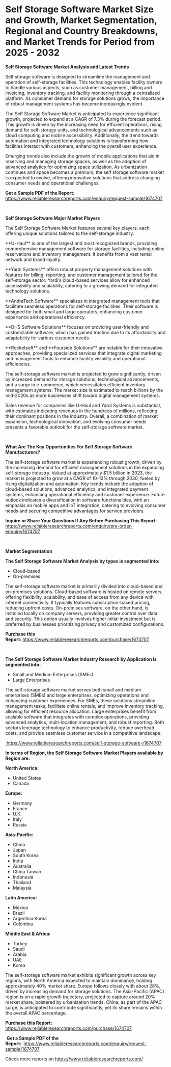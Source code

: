 <p><h1>Self Storage Software Market Size and Growth, Market Segmentation, Regional and Country Breakdowns, and Market Trends for Period from 2025 -  2032</h1></p><p><strong>Self Storage Software Market Analysis and Latest Trends</strong></p>
<p><p>Self storage software is designed to streamline the management and operation of self-storage facilities. This technology enables facility owners to handle various aspects, such as customer management, billing and invoicing, inventory tracking, and facility monitoring through a centralized platform. As consumer demand for storage solutions grows, the importance of robust management systems has become increasingly evident.</p><p>The Self Storage Software Market is anticipated to experience significant growth, projected to expand at a CAGR of 7.3% during the forecast period. This growth is driven by the increasing need for efficient operations, rising demand for self-storage units, and technological advancements such as cloud computing and mobile accessibility. Additionally, the trend towards automation and integrated technology solutions is transforming how facilities interact with customers, enhancing the overall user experience.</p><p>Emerging trends also include the growth of mobile applications that aid in reserving and managing storage spaces, as well as the adoption of advanced analytics for optimizing space utilization. As urbanization continues and space becomes a premium, the self storage software market is expected to evolve, offering innovative solutions that address changing consumer needs and operational challenges.</p></p>
<p><strong>Get a Sample PDF of the Report:&nbsp;</strong> <a href="https://www.reliableresearchreports.com/enquiry/request-sample/1674707?utm_campaign=3258&utm_medium=2&utm_source=Github&utm_content=ia&utm_term=09032025&utm_id=self-storage-software">https://www.reliableresearchreports.com/enquiry/request-sample/1674707</a></p>
<p>&nbsp;</p>
<p><strong>Self Storage Software Major Market Players</strong></p>
<p><p>The Self Storage Software Market features several key players, each offering unique solutions tailored to the self-storage industry. </p><p>**U-Haul** is one of the largest and most recognized brands, providing comprehensive management software for storage facilities, including online reservations and inventory management. It benefits from a vast rental network and brand loyalty.</p><p>**Yardi Systems** offers robust property management solutions with features for billing, reporting, and customer management tailored for the self-storage sector. Yardi’s cloud-based services allow for enhanced accessibility and scalability, catering to a growing demand for integrated technology solutions.</p><p>**AndraTech Software** specializes in integrated management tools that facilitate seamless operations for self-storage facilities. Their software is designed for both small and large operators, enhancing customer experience and operational efficiency.</p><p>**DHS Software Solutions** focuses on providing user-friendly and customizable software, which has gained traction due to its affordability and adaptability for various customer needs.</p><p>**Rocketsoft** and **Fourside Solutions** are notable for their innovative approaches, providing specialized services that integrate digital marketing and management tools to enhance facility visibility and operational efficiencies.</p><p>The self-storage software market is projected to grow significantly, driven by increased demand for storage solutions, technological advancements, and a surge in e-commerce, which necessitates efficient inventory management systems. The market size is estimated to reach billions by the mid-2020s as more businesses shift toward digital management systems.</p><p>Sales revenue for companies like U-Haul and Yardi Systems is substantial, with estimates indicating revenues in the hundreds of millions, reflecting their dominant positions in the industry. Overall, a combination of market expansion, technological innovation, and evolving consumer needs presents a favorable outlook for the self-storage software market.</p></p>
<p>&nbsp;</p>
<p><strong>What Are The Key Opportunities For Self Storage Software Manufacturers?</strong></p>
<p><p>The self-storage software market is experiencing robust growth, driven by the increasing demand for efficient management solutions in the expanding self-storage industry. Valued at approximately $1.5 billion in 2023, the market is projected to grow at a CAGR of 10-12% through 2030, fueled by rising digitalization and automation. Key trends include the adoption of cloud-based solutions, advanced analytics, and integrated payment systems, enhancing operational efficiency and customer experience. Future outlook indicates a diversification in software functionalities, with an emphasis on mobile apps and IoT integration, catering to evolving consumer needs and securing competitive advantages for service providers.</p></p>
<p><strong>Inquire or Share Your Questions If Any Before Purchasing This Report:</strong> <a href="https://www.reliableresearchreports.com/enquiry/pre-order-enquiry/1674707?utm_campaign=3258&utm_medium=2&utm_source=Github&utm_content=ia&utm_term=09032025&utm_id=self-storage-software">https://www.reliableresearchreports.com/enquiry/pre-order-enquiry/1674707</a></p>
<p>&nbsp;</p>
<p><strong>Market Segmentation</strong></p>
<p><strong>The Self Storage Software Market Analysis by types is segmented into:</strong></p>
<p><ul><li>Cloud-based</li><li>On-premises</li></ul></p>
<p><p>The self-storage software market is primarily divided into cloud-based and on-premises solutions. Cloud-based software is hosted on remote servers, offering flexibility, scalability, and ease of access from any device with internet connectivity. It typically features subscription-based pricing, reducing upfront costs. On-premises software, on the other hand, is installed locally on company servers, providing greater control over data and security. This option usually involves higher initial investment but is preferred by businesses prioritizing privacy and customized configurations.</p></p>
<p><strong>Purchase this Report:&nbsp;</strong><a href="https://www.reliableresearchreports.com/purchase/1674707?utm_campaign=3258&utm_medium=2&utm_source=Github&utm_content=ia&utm_term=09032025&utm_id=self-storage-software">https://www.reliableresearchreports.com/purchase/1674707</a></p>
<p>&nbsp;</p>
<p><strong>The Self Storage Software Market Industry Research by Application is segmented into:</strong></p>
<p><ul><li>Small and Medium Enterprises (SMEs)</li><li>Large Enterprises</li></ul></p>
<p><p>The self-storage software market serves both small and medium enterprises (SMEs) and large enterprises, optimizing operations and enhancing customer experiences. For SMEs, these solutions streamline management tasks, facilitate online rentals, and improve inventory tracking, allowing for efficient resource allocation. Large enterprises benefit from scalable software that integrates with complex operations, providing advanced analytics, multi-location management, and robust reporting. Both sectors leverage technology to enhance productivity, reduce overhead costs, and provide seamless customer service in a competitive landscape.</p></p>
<p><a href="https://www.reliableresearchreports.com/self-storage-software-r1674707?utm_campaign=3258&utm_medium=2&utm_source=Github&utm_content=ia&utm_term=09032025&utm_id=self-storage-software">&nbsp;https://www.reliableresearchreports.com/self-storage-software-r1674707</a></p>
<p><strong>In terms of Region, the Self Storage Software Market Players available by Region are:</strong></p>
<p>
    <p> <strong> North America: </strong>
        <ul>
            <li>United States</li>
            <li>Canada</li>
        </ul>
        </p> 
    <p> <strong> Europe: </strong>
        <ul>
            <li>Germany</li>
            <li>France</li>
            <li>U.K.</li>
            <li>Italy</li>
            <li>Russia</li>
        </ul>
        </p> 
    <p> <strong> Asia-Pacific: </strong>
        <ul>
            <li>China</li>
            <li>Japan</li>
            <li>South Korea</li>
            <li>India</li>
            <li>Australia</li>
            <li>China Taiwan</li>
            <li>Indonesia</li>
            <li>Thailand</li>
            <li>Malaysia</li>
        </ul>
        </p> 
    <p> <strong> Latin America: </strong>
        <ul>
            <li>Mexico</li>
            <li>Brazil</li>
            <li>Argentina Korea</li>
            <li>Colombia</li>
        </ul>
        </p> 
    <p> <strong> Middle East & Africa: </strong>
        <ul>
            <li>Turkey</li>
            <li>Saudi</li>
            <li>Arabia</li>
            <li>UAE</li>
            <li>Korea</li>
        </ul>
    </p>
    </p>
<p><p>The self-storage software market exhibits significant growth across key regions, with North America expected to maintain dominance, holding approximately 40% market share. Europe follows closely with about 28%, driven by increasing demand for storage solutions. The Asia-Pacific (APAC) region is on a rapid growth trajectory, projected to capture around 20% market share, bolstered by urbanization trends. China, as part of the APAC surge, is anticipated to contribute significantly, yet its share remains within the overall APAC percentage.</p></p>
<p><strong>Purchase this Report: </strong><a href="https://www.reliableresearchreports.com/purchase/1674707?utm_campaign=3258&utm_medium=2&utm_source=Github&utm_content=ia&utm_term=09032025&utm_id=self-storage-software">https://www.reliableresearchreports.com/purchase/1674707</a></p>
<p>&nbsp;<strong>Get a Sample PDF of the Report:&nbsp;&nbsp;</strong><a href="https://www.reliableresearchreports.com/enquiry/request-sample/1674707?utm_campaign=3258&utm_medium=2&utm_source=Github&utm_content=ia&utm_term=09032025&utm_id=self-storage-software">https://www.reliableresearchreports.com/enquiry/request-sample/1674707</a></p>
<p><strong></strong></p>
<p>Check more reports on <a href="https://www.reliableresearchreports.com/?utm_campaign=3258&utm_medium=2&utm_source=Github&utm_content=ia&utm_term=09032025&utm_id=self-storage-software">https://www.reliableresearchreports.com/</a></p>